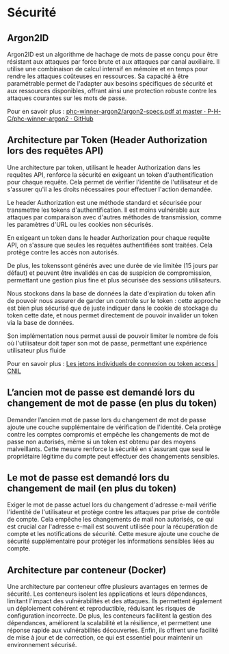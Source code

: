 # Sécurité

## Argon2ID

Argon2ID est un algorithme de hachage de mots de passe conçu pour être résistant aux attaques par force brute et aux attaques par canal auxiliaire. Il utilise une combinaison de calcul intensif en mémoire et en temps pour rendre les attaques coûteuses en ressources. Sa capacité à être paramétrable permet de l'adapter aux besoins spécifiques de sécurité et aux ressources disponibles, offrant ainsi une protection robuste contre les attaques courantes sur les mots de passe.

Pour en savoir plus : [phc-winner-argon2/argon2-specs.pdf at master · P-H-C/phc-winner-argon2 · GitHub](https://github.com/P-H-C/phc-winner-argon2/blob/master/argon2-specs.pdf)

## Architecture par Token (Header Authorization lors des requêtes API)

Une architecture par token, utilisant le header Authorization dans les requêtes API, renforce la sécurité en exigeant un token d'authentification pour chaque requête. Cela permet de vérifier l'identité de l'utilisateur et de s'assurer qu'il a les droits nécessaires pour effectuer l'action demandée.

Le header Authorization est une méthode standard et sécurisée pour transmettre les tokens d'authentification. Il est moins vulnérable aux attaques par comparaison avec d'autres méthodes de transmission, comme les paramètres d'URL ou les cookies non sécurisés.

En exigeant un token dans le header Authorization pour chaque requête API, on s'assure que seules les requêtes authentifiées sont traitées. Cela protège contre les accès non autorisés.

De plus, les tokenssont générés avec une durée de vie limitée (15 jours par défaut) et peuvent être invalidés en cas de suspicion de compromission, permettant une gestion plus fine et plus sécurisée des sessions utilisateurs.

Nous stockons dans la base de données la date d'expiration du token afin de pouvoir nous assurer de garder un controle sur le token : cette approche est bien plus sécurisé que de juste indiquer dans le cookie de stockage du token cette date, et nous permet directement de pouvoir invalider un token via la base de données.

Son implémentation nous permet aussi de pouvoir limiter le nombre de fois où l'utilisateur doit taper son mot de passe, permettant une expérience utilisateur plus fluide

Pour en savoir plus : [Les jetons individuels de connexion ou token access | CNIL](https://www.cnil.fr/fr/les-jetons-individuels-de-connexion-ou-token-access)

## L’ancien mot de passe est demandé lors du changement de mot de passe (en plus du token)

Demander l’ancien mot de passe lors du changement de mot de passe ajoute une couche supplémentaire de vérification de l'identité. Cela protège contre les comptes compromis et empêche les changements de mot de passe non autorisés, même si un token est obtenu par des moyens malveillants. Cette mesure renforce la sécurité en s'assurant que seul le propriétaire légitime du compte peut effectuer des changements sensibles.

## Le mot de passe est demandé lors du changement de mail (en plus du token)

Exiger le mot de passe actuel lors du changement d'adresse e-mail vérifie l'identité de l'utilisateur et protège contre les attaques par prise de contrôle de compte. Cela empêche les changements de mail non autorisés, ce qui est crucial car l'adresse e-mail est souvent utilisée pour la récupération de compte et les notifications de sécurité. Cette mesure ajoute une couche de sécurité supplémentaire pour protéger les informations sensibles liées au compte.

## Architecture par conteneur (Docker)

Une architecture par conteneur offre plusieurs avantages en termes de sécurité. Les conteneurs isolent les applications et leurs dépendances, limitant l'impact des vulnérabilités et des attaques. Ils permettent également un déploiement cohérent et reproductible, réduisant les risques de configuration incorrecte. De plus, les conteneurs facilitent la gestion des dépendances, améliorent la scalabilité et la résilience, et permettent une réponse rapide aux vulnérabilités découvertes. Enfin, ils offrent une facilité de mise à jour et de correction, ce qui est essentiel pour maintenir un environnement sécurisé.
